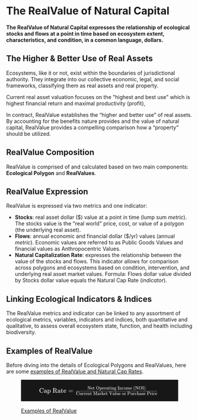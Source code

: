 # The RealValue of Natural Capital

**The RealValue of Natural Capital expresses the relationship of ecological stocks and flows at a point in time based on ecosystem extent, characteristics, and condition, in a common language, dollars.**

## The Higher & Better Use of Real Assets

Ecosystems, like it or not, exist within the boundaries of jurisdictional authority. They integrate into our collective economic, legal, and social frameworks, classifying them as real assets and real property.

Current real asset valuation focuses on the "highest and best use" which is highest financial return and maximal productivity (profit),&#x20;

In contract, RealValue establishes the “higher and better use” of real assets. By accounting for the benefits nature provides and the value of natural capital, RealValue provides a compelling comparison how a “property” should be utilized.

## RealValue Composition&#x20;

RealValue is comprised of and calculated based on two main components: **Ecological Polygon** and **RealValues**.

## RealValue Expression

RealValue is expressed via two metrics and one indicator:

* **Stocks**: real asset dollar ($) value at a point in time (lump sum _metric_). The stocks value is the "real world" price, cost, or value of a polygon (the underlying real asset).
* **Flows**: annual economic and financial dollar ($/yr) values (annual _metric_). Economic values are referred to as Public Goods Values and financial values as Anthropocentric Values.
* **Natural Capitalization Rate**: expresses the relationship between the value of the stocks and flows. This indicator allows for comparison across polygons and ecosystems based on condition, intervention, and underlying real asset market values. Formula: Flows dollar value divided by Stocks dollar value equals the Natural Cap Rate (_indicator_).

## Linking Ecological Indicators & Indices

The RealValue metrics and indicator can be linked to any assortment of ecological metrics, variables, indicators and indices, both quantitative and qualitative, to assess overall ecosystem state, function, and health including biodiversity.

## Examples of RealValue

Before diving into the details of Ecological Polygons and RealValues, here are some [examples of RealValue and Natural Cap Rates](examples-of-realvalue.md).

<figure><img src="../../.gitbook/assets/image (1) (1).png" alt=""><figcaption><p><a href="examples-of-realvalue.md">Examples of RealValue</a></p></figcaption></figure>
